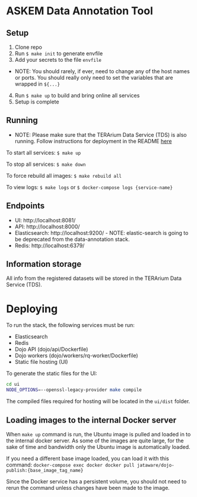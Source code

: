 # ASKEM Data Annotation Tool

## Setup

1. Clone repo
2. Run `$ make init` to generate envfile
3. Add your secrets to the file `envfile`  
  - NOTE: You should rarely, if ever, need to change any of the host names or ports. You should really only need to set the variables that are wrapped in `${...}`

4. Run `$ make up` to build and bring online all services
5. Setup is complete

## Running

- NOTE: Please make sure that the TERArium Data Service (TDS) is also running. Follow instructions for deployment in the README [here](https://github.com/DARPA-ASKEM/data-service)

To start all services: `$ make up`

To stop all services: `$ make down`

To force rebuild all images: `$ make rebuild all`

To view logs: `$ make logs` or `$ docker-compose logs {service-name}`

## Endpoints

* UI: http://localhost:8081/
* API: http://localhost:8000/
* Elasticsearch: http://localhost:9200/ - NOTE: elastic-search is going to be deprecated from the data-annotation stack.
* Redis: http://localhost:6379/

## Information storage

All info from the registered datasets will be stored in the TERArium Data Service (TDS). 

# Deploying

To run the stack, the following services must be run:

* Elasticsearch
* Redis
* Dojo API (dojo/api/Dockerfile)
* Dojo workers (dojo/workers/rq-worker/Dockerfile)
* Static file hosting (UI)

To generate the static files for the UI:
```bash
cd ui
NODE_OPTIONS=--openssl-legacy-provider make compile
```
The compiled files required for hosting will be located in the `ui/dist` folder.


## Loading images to the internal Docker server

When `make up` command is run, the Ubuntu image is pulled and loaded in to the internal docker server. As some of the images are quite large, for the sake of time and bandwidth only the Ubuntu image is automatically loaded.

If you need a different base image loaded, you can load it with this command: `docker-compose exec docker docker pull jataware/dojo-publish:{base_image_tag_name}`

Since the Docker service has a persistent volume, you should not need to rerun the command unless changes have been made to the image.

